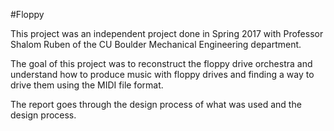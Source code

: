 #Floppy

This project was an independent project done in Spring 2017 with Professor Shalom Ruben of the CU Boulder Mechanical Engineering department. 

The goal of this project was to reconstruct the floppy drive orchestra and understand how to produce music with floppy drives and finding a way to drive them using the MIDI file format. 

The report goes through the design process of what was used and the design process.

